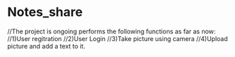 # Notes_share
//The project is ongoing performs the following functions as far as now:
//1)User regitration
//2)User Login
//3)Take picture using camera
//4)Upload picture and add a text to it.

